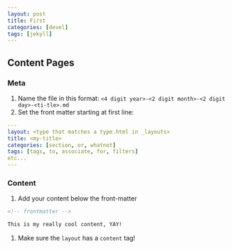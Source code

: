 ```yaml
---
layout: post
title: First
categories: [devel]
tags: [jekyll]
---
```


## Content Pages

### Meta

1. Name the file in this format:
  `<4 digit year>-<2 digit month>-<2 digit day>-<ti-tle>.md`
1. Set the front matter starting at first line:
  ```yaml
  ---
  layout: <type that matches a type.html in _layouts>
  title: <my-title>
  categories: [section, or, whatnot]
  tags: [tags, to, associate, for, filters]
  etc...
  ---
  ```

### Content

1. Add your content below the front-matter

  ```md
  <!-- frontmatter -->

  This is my really cool content, YAY!
  ```

1. Make sure the `layout` has a `content` tag!

